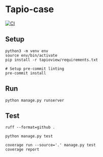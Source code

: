 # Tapio-case
[![CI](https://github.com/bnothomb/tapio-case/actions/workflows/ci.yml/badge.svg)](https://github.com/bnothomb/tapio-case/actions/workflows/ci.yml)


## Setup
```
python3 -m venv env
source env/bin/activate
pip install -r tapioview/requirements.txt

# Setup pre-commit linting
pre-commit install
```


## Run
```
python manage.py runserver
```

## Test
```
ruff --format=github .

python manage.py test

coverage run --source='.' manage.py test
coverage report
```